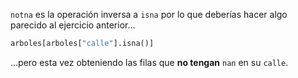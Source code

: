 `notna` es la operación inversa a `isna` por lo que deberías hacer algo parecido al ejercicio anterior...

```python
arboles[arboles["calle"].isna()]
```

...pero esta vez obteniendo las filas que **no tengan** `nan` en su `calle`. 